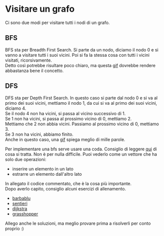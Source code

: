 # Visitare un grafo
Ci sono due modi per visitare tutti i nodi di un grafo.

## BFS
BFS sta per Breadth First Search. Si parte da un nodo, diciamo il nodo 0 e si vanno a visitare tutti i suoi vicini. Poi si fa la stessa cosa con tutti i vicini visitati, ricorsivamente.  
Detto così potrebbe risultare poco chiaro, ma questa [gif](https://upload.wikimedia.org/wikipedia/commons/5/5d/Breadth-First-Search-Algorithm.gif?20100504223639) dovrebbe rendere abbastanza bene il concetto.  

## DFS
DFS sta per Depth First Search. In questo caso si parte dal nodo 0 e si va al primo dei suoi vicini, mettiamo il nodo 1, da cui si va al primo dei suoi vicini, diciamo 4.  
Se il nodo 4 non ha vicini, si passa al vicino successivo di 1.  
Se 1 non ha vicini, si passa al prossimo vicino di 0, mettiamo 2.  
Mettiamo che 2 non abbia vicini. Passiamo al prossimo vicino di 0, mettiamo 3.  
Se 3 non ha vicini, abbiamo finito.  
Anche in questo caso, una [gif](https://upload.wikimedia.org/wikipedia/commons/7/7f/Depth-First-Search.gif?20090326120256) spiega meglio di mille parole.  

Per implementare una bfs serve usare una coda. Consiglio di leggere [qui]() di cosa si tratta. Non è per nulla difficile. Puoi vederlo come un vettore che ha solo due operazioni:  
- inserire un elemento in un lato
- estrarre un elemento dall'altro lato

In allegato il codice commentato, che è la cosa più importante.  
Dopo averlo capito, consiglio alcuni esercizi di allenamento.  
- [barbablu](https://training.olinfo.it/#/task/barbablu/statement)
- [sentieri](https://training.olinfo.it/#/task/sentieri/statement)
- [dijkstra](https://training.olinfo.it/#/task/dijkstra/statement)
- [grasshopper](https://training.olinfo.it/#/task/ois_grasshopper/statement)

Allego anche le soluzioni, ma meglio provare prima a risolverli per conto proprio :)
